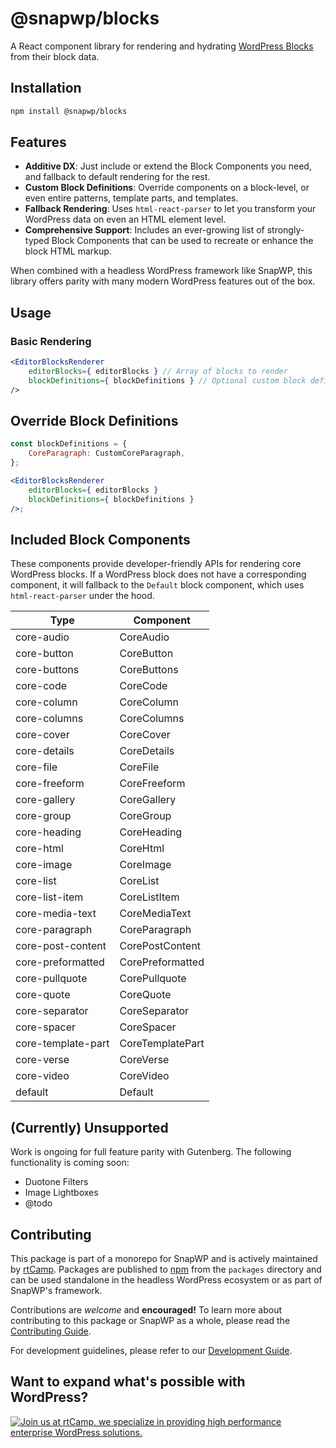 # @snapwp/blocks

A React component library for rendering and hydrating [WordPress Blocks](https://wordpress.org/blocks/) from their block data.

## Installation

```bash
npm install @snapwp/blocks
```

## Features

-   **Additive DX**: Just include or extend the Block Components you need, and fallback to default rendering for the rest.
-   **Custom Block Definitions**: Override components on a block-level, or even entire patterns, template parts, and templates.
-   **Fallback Rendering**: Uses `html-react-parser` to let you transform your WordPress data on even an HTML element level.
-   **Comprehensive Support**: Includes an ever-growing list of strongly-typed Block Components that can be used to recreate or enhance the block HTML markup.

When combined with a headless WordPress framework like SnapWP, this library offers parity with many modern WordPress features out of the box.

## Usage

### Basic Rendering

```jsx
<EditorBlocksRenderer
	editorBlocks={ editorBlocks } // Array of blocks to render
	blockDefinitions={ blockDefinitions } // Optional custom block definitions
/>
```

## Override Block Definitions

```jsx
const blockDefinitions = {
	CoreParagraph: CustomCoreParagraph,
};

<EditorBlocksRenderer
	editorBlocks={ editorBlocks }
	blockDefinitions={ blockDefinitions }
/>;
```

## Included Block Components

These components provide developer-friendly APIs for rendering core WordPress blocks. If a WordPress block does not have a corresponding component, it will fallback to the `Default` block component, which uses `html-react-parser` under the hood.

| Type               | Component        |
| ------------------ | ---------------- |
| core-audio         | CoreAudio        |
| core-button        | CoreButton       |
| core-buttons       | CoreButtons      |
| core-code          | CoreCode         |
| core-column        | CoreColumn       |
| core-columns       | CoreColumns      |
| core-cover         | CoreCover        |
| core-details       | CoreDetails      |
| core-file          | CoreFile         |
| core-freeform      | CoreFreeform     |
| core-gallery       | CoreGallery      |
| core-group         | CoreGroup        |
| core-heading       | CoreHeading      |
| core-html          | CoreHtml         |
| core-image         | CoreImage        |
| core-list          | CoreList         |
| core-list-item     | CoreListItem     |
| core-media-text    | CoreMediaText    |
| core-paragraph     | CoreParagraph    |
| core-post-content  | CorePostContent  |
| core-preformatted  | CorePreformatted |
| core-pullquote     | CorePullquote    |
| core-quote         | CoreQuote        |
| core-separator     | CoreSeparator    |
| core-spacer        | CoreSpacer       |
| core-template-part | CoreTemplatePart |
| core-verse         | CoreVerse        |
| core-video         | CoreVideo        |
| default            | Default          |

## (Currently) Unsupported

Work is ongoing for full feature parity with Gutenberg. The following functionality is coming soon:

-   Duotone Filters
-   Image Lightboxes
-   @todo

## Contributing

This package is part of a monorepo for SnapWP and is actively maintained by [rtCamp](https://rtcamp.com/). Packages are published to [npm](https://www.npmjs.com/) from the `packages` directory and can be used standalone in the headless WordPress ecosystem or as part of SnapWP's framework.

Contributions are _welcome_ and **encouraged!** To learn more about contributing to this package or SnapWP as a whole, please read the [Contributing Guide](../../../.github/CONTRIBUTING.md).

For development guidelines, please refer to our [Development Guide](../../DEVELOPMENT.md).

## Want to expand what's possible with WordPress?

<a href="https://rtcamp.com/"><img src="https://rtcamp.com/wp-content/uploads/sites/2/2019/04/github-banner@2x.png" alt="Join us at rtCamp, we specialize in providing high performance enterprise WordPress solutions."></a>
